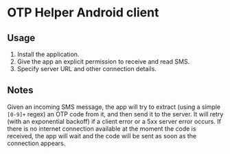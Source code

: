 # OTP Helper Android client

## Usage
1. Install the application.
2. Give the app an explicit permission to receive and read SMS.
3. Specify server URL and other connection details.

## Notes
Given an incoming SMS message, the app will try to extract (using a simple `[0-9]+` regex) an OTP code from it, and then send it to the server. It will retry (with an exponential backoff) if a client error or a 5xx server error occurs. If there is no internet connection available at the moment the code is received, the app will wait and the code will be sent as soon as the connection appears.
